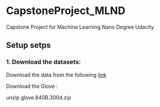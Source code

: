# CapstoneProject_MLND
Capstone Project for Machine Learning Nano Degree Udacity


## Setup setps

### 1. Download the datasets:

Download the data from the following [link](https://www.kaggle.com/c/8076/download-all)


Download the Glove :

unzip glove.840B.300d.zip

